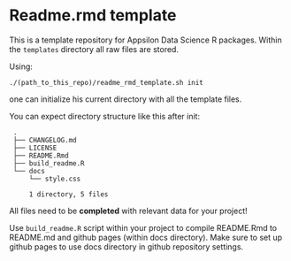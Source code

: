 Readme.rmd template
===================

This is a template repository for Appsilon Data Science R packages. Within the `templates` directory all raw files are stored.

Using:
```
./(path_to_this_repo)/readme_rmd_template.sh init
```
one can initialize his current directory with all the template files.

You can expect directory structure like this after init:
```
 .
 ├── CHANGELOG.md
 ├── LICENSE
 ├── README.Rmd
 ├── build_readme.R
 └── docs
     └── style.css

     1 directory, 5 files
```

All files need to be **completed** with relevant data for your project!

Use `build_readme.R` script within your project to compile README.Rmd to README.md and github pages (within docs directory). Make sure to set up github pages to use docs directory in github repository settings.

